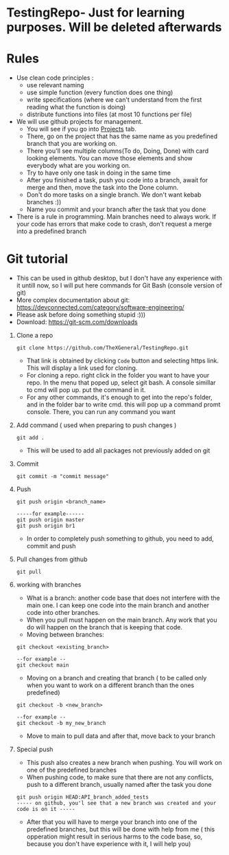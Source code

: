 # TestingRepo- Just for learning purposes. Will be deleted afterwards

# Rules
- Use clean code principles :
  - use relevant naming 
  - use simple function (every function does one thing)
  - write specifications (where we can't understand from the first reading what the function is doing)
  - distribute functions into files (at most 10 functions per file) 
- We will use github projects for management. 
  - You will see if you go into [Projects](https://github.com/TheXGeneral/TestingRepo.git/projects) tab. 
  - There, go on the project that has the same name as you predefined branch that you are working on. 
  - There you'll see multiple columns(To do, Doing, Done) with card looking elements. You can move those elements and show everybody what are you working on.  
  - Try to have only one task in doing in the same time 
  - After you finished a task, push you code into a branch, await for merge and then, move the task into the Done column. 
  - Don't do more tasks on a single branch. We don't want kebab branches :))
  - Name you commit and your branch after the task that you done
- There is a rule in programming. Main branches need to always work. If your code has errors that make code to crash, don't request a merge into a predefined branch 

# Git tutorial 
- This can be used in github desktop, but I don't have any experience with it untill now, so I will put here commands for Git Bash (console version of git)
- More complex documentation about git: https://devconnected.com/category/software-engineering/
- Please ask before doing something stupid :)))
- Download:   https://git-scm.com/downloads

1. Clone a repo 
      ```
      git clone https://github.com/TheXGeneral/TestingRepo.git
      ```
      - That link is obtained by clicking `Code` button and selecting https link. This will display a link used for cloning.
      - For cloning a repo. right click in the folder you want to have your repo. In the menu that poped up, select git bash. A console simillar to cmd will pop up. put the command in it.
      - For any other commands, it's enough to get into the repo's folder, and in the folder bar to write cmd. this will pop up a command promt console. There, you can run any command you want
2. Add command ( used when preparing to push changes )
      ```
      git add . 
      ``` 
      - This will be used to add all packages not previously added on git 
      
3. Commit 
      ```
      git commit -m "commit message"
      ```
4. Push 
      ```
      git push origin <branch_name>
      
      -----for example------
      git push origin master 
      git push origin br1
      ```
      - In order to completely push something to github, you need to add, commit and push
5. Pull changes from github
      ```
      git pull
      ```
6. working with branches
      - What is a branch: another code base that does not interfere with the main one. I can keep one code into the main branch and another code into other branches.
      - When you pull must happen on the main branch. Any work that you do will happen on the branch that is keeping that code.
      - Moving between branches:
      ```
      git checkout <existing_branch>
      
      --for example --
      git checkout main
      ```
      
      - Moving on a branch and creating that branch ( to be called only when you want to work on a different branch than the ones predefined)
      ```
      git checkout -b <new_branch>
      
      --for example -- 
      git checkout -b my_new_branch
      ```
      - Move to main to pull data and after that, move back to your branch
7. Special push 
      - This push also creates a new branch when pushing. You will work on one of the predefined branches
      - When pushing code, to make sure that there are not any conflicts, push to a different branch, usually named after the task you done
      ```
      git push origin HEAD:API_branch_added_tests 
      ----- on github, you'l see that a new branch was created and your code is on it -----
      ```
      - After that you will have to merge your branch into one of the predefined branches, but this will be done with help from me ( this opperation might result in serious harms to the code base, so, because you don't have experience with it, I will help you)
